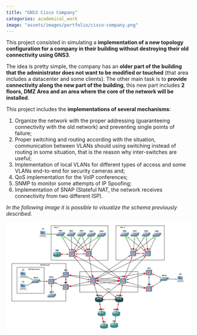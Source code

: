 ```yaml
---
title: "GNS3 Cisco Company"
categories: academical_work
image: "assets/images/portfolio/cisco-company.png"
---
```


This project consisted in simulating a **implementation of a new topology configuration for a company in their building without destroying their old connectivity using GNS3**.

The idea is pretty simple, the company has an **older part of the building that the administrator does not want to be modified or touched** (that area includes a datacenter and some clients). The other main task is to **provide connectivity along the new part of the building**, this new part includes **2 floors, DMZ Area and an area where the core of the network will be installed**. 

This project includes the **implementations of several mechanisms**:
1. Organize the network with the proper addressing (guaranteeing connectivity with the old network) and preventing single points of failure;
2. Proper switching and routing according with the situation, communication between VLANs should using switching instead of routing in some situation, that is the reason why inter-switches are useful;
3. Implementation of local VLANs for different types of access and some VLANs end-to-end for security cameras and;
4. QoS implementation for the VoIP conferences;
5. SNMP to monitor some attempts of IP Spoofing;
6. Implementation of SNAP (Stateful NAT, the network receives connectivity from two different ISP).

_In the following image it is possible to visualize the schema previously described._

![ISP Cisco GNS3](assets/images/portfolio/description/company.png)